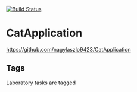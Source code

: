 [![Build Status](https://travis-ci.org/nagylaszlo9423/CatApplication.svg?branch=master)](https://travis-ci.org/nagylaszlo9423/CatApplication)

# CatApplication

https://github.com/nagylaszlo9423/CatApplication

## Tags

Laboratory tasks are tagged
